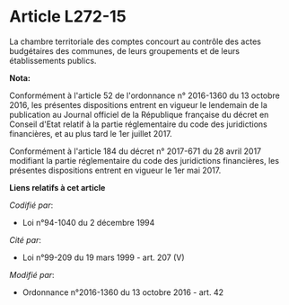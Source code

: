 # Article L272-15

La chambre territoriale des comptes concourt au contrôle des actes budgétaires des communes, de leurs groupements et de leurs
établissements publics.

**Nota:**

Conformément à l'article 52 de l'ordonnance n° 2016-1360 du 13 octobre 2016, les présentes dispositions entrent en vigueur le
lendemain de la publication au Journal officiel de la République française du décret en Conseil d'Etat relatif à la partie
réglementaire du code des juridictions financières, et au plus tard le 1er juillet 2017.

Conformément à l'article 184 du décret n° 2017-671 du 28 avril 2017 modifiant la partie réglementaire du code des
juridictions financières, les présentes dispositions entrent en vigueur le 1er mai 2017.

**Liens relatifs à cet article**

_Codifié par_:

  - Loi n°94-1040 du 2 décembre 1994

_Cité par_:

  - Loi n°99-209 du 19 mars 1999 - art. 207 (V)

_Modifié par_:

  - Ordonnance n°2016-1360 du 13 octobre 2016 - art. 42
